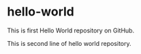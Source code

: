 # hello-world
This is first Hello World repository on GitHub.

This is second line of hello world repository.
